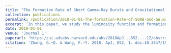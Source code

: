 ```yaml
---
title: "The Formation Rate of Short Gamma-Ray Bursts and Gravitational Waves"
collection: publications
permalink: /publication/2018-01-01-The-formation-Rate-of-SGRB-and-GW.md
excerpt: 'In this paper, we study the luminosity function and formation rate of short gamma-ray bursts (sGRBs).This paper is about the number 3. The number 4 is left for future work.'
date: 2018-01-01
venue: 'Journal 1'
paperurl: 'https://ui.adsabs.harvard.edu/abs/2018ApJ...852....1Z/abstract'
citation: 'Zhang, G.~Q. & Wang, F.~Y. 2018, ApJ, 852, 1. doi:10.3847/1538-4357/aa9ce5'
---
```

